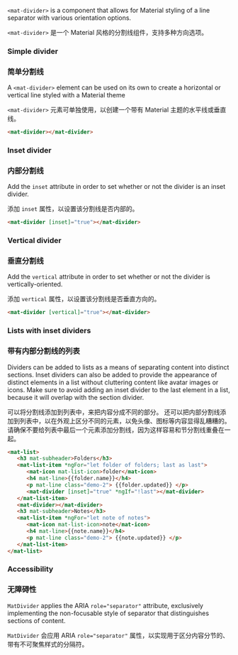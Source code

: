 `<mat-divider>` is a component that allows for Material styling of a line separator with various orientation options.

`<mat-divider>` 是一个 Material 风格的分割线组件，支持多种方向选项。

<!-- example(divider-overview) -->

### Simple divider

### 简单分割线

A `<mat-divider>` element can be used on its own to create a horizontal or vertical line styled with a Material theme

`<mat-divider>` 元素可单独使用，以创建一个带有 Material 主题的水平线或垂直线。

```html
<mat-divider></mat-divider>
```

### Inset divider

### 内部分割线

Add the `inset` attribute in order to set whether or not the divider is an inset divider.

添加 `inset` 属性，以设置该分割线是否内部的。

```html
<mat-divider [inset]="true"></mat-divider>
```

### Vertical divider

### 垂直分割线

Add the `vertical` attribute in order to set whether or not the divider is vertically-oriented.

添加 `vertical` 属性，以设置该分割线是否垂直方向的。

```html
<mat-divider [vertical]="true"></mat-divider>
```

### Lists with inset dividers

### 带有内部分割线的列表

Dividers can be added to lists as a means of separating content into distinct sections.
Inset dividers can also be added to provide the appearance of distinct elements in a list without cluttering content
like avatar images or icons. Make sure to avoid adding an inset divider to the last element
in a list, because it will overlap with the section divider.

可以将分割线添加到列表中，来把内容分成不同的部分。
还可以把内部分割线添加到列表中，以在外观上区分不同的元素，以免头像、图标等内容显得乱糟糟的。
请确保不要给列表中最后一个元素添加分割线，因为这样容易和节分割线重叠在一起。

```html
<mat-list>
   <h3 mat-subheader>Folders</h3>
   <mat-list-item *ngFor="let folder of folders; last as last">
      <mat-icon mat-list-icon>folder</mat-icon>
      <h4 mat-line>{{folder.name}}</h4>
      <p mat-line class="demo-2"> {{folder.updated}} </p>
      <mat-divider [inset]="true" *ngIf="!last"></mat-divider>
   </mat-list-item>
   <mat-divider></mat-divider>
   <h3 mat-subheader>Notes</h3>
   <mat-list-item *ngFor="let note of notes">
      <mat-icon mat-list-icon>note</mat-icon>
      <h4 mat-line>{{note.name}}</h4>
      <p mat-line class="demo-2"> {{note.updated}} </p>
   </mat-list-item>
</mat-list>
```

### Accessibility

### 无障碍性

`MatDivider` applies the ARIA `role="separator"` attribute, exclusively implementing the
non-focusable style of separator that distinguishes sections of content.

`MatDivider` 会应用 ARIA `role="separator"` 属性，以实现用于区分内容分节的、带有不可聚焦样式的分隔符。
